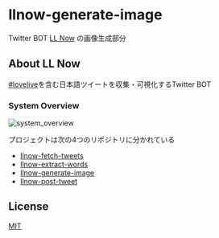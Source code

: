 # llnow-generate-image

Twitter BOT [LL Now](https://twitter.com/LLNow_jp) の画像生成部分

## About LL Now

[comment]: <> (<blockquote class="twitter-tweet"><a href="https://twitter.com/llnow_jp/status/1413806607419416577"></a></blockquote>)

[comment]: <> (https://twitter.com/llnow_jp/status/1413806607419416577)

[#lovelive](https://twitter.com/hashtag/lovelive)を含む日本語ツイートを収集・可視化するTwitter BOT

### System Overview

![system_overview](https://github.com/yasurona/llnow-fetch-tweets/blob/master/docs/img/system_overview.png "System overview of LL Now")

プロジェクトは次の4つのリポジトリに分かれている
- [llnow-fetch-tweets](https://github.com/yasurona/llnow-fetch-tweets)
- [llnow-extract-words](https://github.com/yasurona/llnow-extract-words)
- [llnow-generate-image](https://github.com/yasurona/llnow-generate-image)
- [llnow-post-tweet](https://github.com/yasurona/llnow-post-tweet)

## License

[MIT](https://github.com/yasurona/llnow-generate-image/blob/master/LICENSE)
